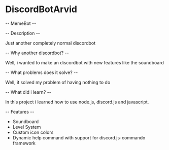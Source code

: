 # DiscordBotArvid


-- MemeBot --


-- Description --

Just another completely normal discordbot



-- Why another discordbot? --

Well, i wanted to make an discordbot with new features like the soundboard


-- What problems does it solve? --

Well, it solved my problem of having nothing to do


-- What did i learn? --

In this project i learned how to use node.js, discord.js and javascript. 


-- Features --

- Soundboard
- Level System
- Custom icon colors
- Dynamic help command with support for discord.js-commando framework
